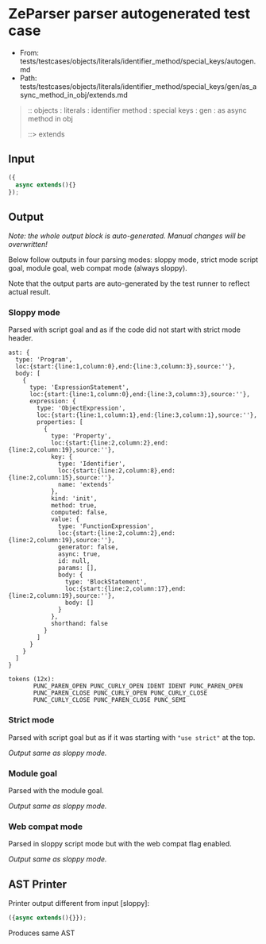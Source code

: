 # ZeParser parser autogenerated test case

- From: tests/testcases/objects/literals/identifier_method/special_keys/autogen.md
- Path: tests/testcases/objects/literals/identifier_method/special_keys/gen/as_async_method_in_obj/extends.md

> :: objects : literals : identifier method : special keys : gen : as async method in obj
>
> ::> extends

## Input


`````js
({
  async extends(){}
});
`````

## Output

_Note: the whole output block is auto-generated. Manual changes will be overwritten!_

Below follow outputs in four parsing modes: sloppy mode, strict mode script goal, module goal, web compat mode (always sloppy).

Note that the output parts are auto-generated by the test runner to reflect actual result.

### Sloppy mode

Parsed with script goal and as if the code did not start with strict mode header.

`````
ast: {
  type: 'Program',
  loc:{start:{line:1,column:0},end:{line:3,column:3},source:''},
  body: [
    {
      type: 'ExpressionStatement',
      loc:{start:{line:1,column:0},end:{line:3,column:3},source:''},
      expression: {
        type: 'ObjectExpression',
        loc:{start:{line:1,column:1},end:{line:3,column:1},source:''},
        properties: [
          {
            type: 'Property',
            loc:{start:{line:2,column:2},end:{line:2,column:19},source:''},
            key: {
              type: 'Identifier',
              loc:{start:{line:2,column:8},end:{line:2,column:15},source:''},
              name: 'extends'
            },
            kind: 'init',
            method: true,
            computed: false,
            value: {
              type: 'FunctionExpression',
              loc:{start:{line:2,column:2},end:{line:2,column:19},source:''},
              generator: false,
              async: true,
              id: null,
              params: [],
              body: {
                type: 'BlockStatement',
                loc:{start:{line:2,column:17},end:{line:2,column:19},source:''},
                body: []
              }
            },
            shorthand: false
          }
        ]
      }
    }
  ]
}

tokens (12x):
       PUNC_PAREN_OPEN PUNC_CURLY_OPEN IDENT IDENT PUNC_PAREN_OPEN
       PUNC_PAREN_CLOSE PUNC_CURLY_OPEN PUNC_CURLY_CLOSE
       PUNC_CURLY_CLOSE PUNC_PAREN_CLOSE PUNC_SEMI
`````

### Strict mode

Parsed with script goal but as if it was starting with `"use strict"` at the top.

_Output same as sloppy mode._

### Module goal

Parsed with the module goal.

_Output same as sloppy mode._

### Web compat mode

Parsed in sloppy script mode but with the web compat flag enabled.

_Output same as sloppy mode._

## AST Printer

Printer output different from input [sloppy]:

````js
({async extends(){}});
````

Produces same AST
